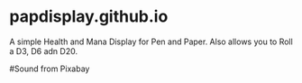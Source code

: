 # papdisplay.github.io
A simple Health and Mana Display for Pen and Paper.
Also allows you to Roll a D3, D6 adn D20.

#Sound from Pixabay
